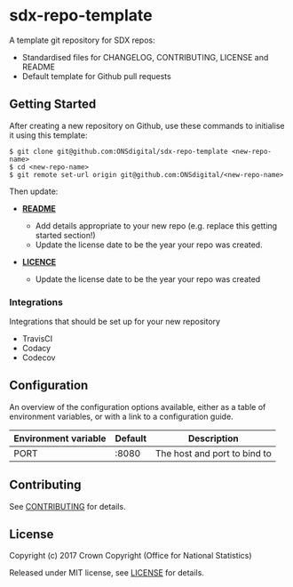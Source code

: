 sdx-repo-template
=================

A template git repository for SDX repos:

 - Standardised files for CHANGELOG, CONTRIBUTING, LICENSE and README
 - Default template for Github pull requests

## Getting Started

After creating a new repository on Github, use these commands to initialise it using this template:

```shell
$ git clone git@github.com:ONSdigital/sdx-repo-template <new-repo-name>
$ cd <new-repo-name>
$ git remote set-url origin git@github.com:ONSdigital/<new-repo-name>
```

Then update:

 - **[README](README.md)**
    - Add details appropriate to your new repo (e.g. replace this getting started section!)
    - Update the license date to be the year your repo was created.

 - **[LICENCE](LICENCE.md)**
    - Update the license date to be the year your repo was created

### Integrations

Integrations that should be set up for your new repository

 - TravisCI
 - Codacy
 - Codecov

## Configuration

An overview of the configuration options available, either as a table of
environment variables, or with a link to a configuration guide.

| Environment variable | Default | Description
| -------------------- | ------- | -----------
| PORT                 | :8080   | The host and port to bind to

## Contributing

See [CONTRIBUTING](CONTRIBUTING.md) for details.

## License

Copyright (c) 2017 Crown Copyright (Office for National Statistics)

Released under MIT license, see [LICENSE](LICENSE) for details.